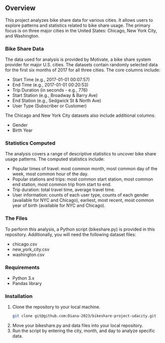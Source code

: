 ## Overview
This project analyzes bike share data for various cities. It allows users to explore patterns and statistics related to bike share usage. The primary focus is on three major cities in the United States: Chicago, New York City, and Washington.

### Bike Share Data
The data used for analysis is provided by Motivate, a bike share system provider for major U.S. cities. The datasets contain randomly selected data for the first six months of 2017 for all three cities. The core columns include:
- Start Time (e.g., 2017-01-01 00:07:57)
- End Time (e.g., 2017-01-01 00:20:53)
- Trip Duration (in seconds - e.g., 776)
- Start Station (e.g., Broadway & Barry Ave)
- End Station (e.g., Sedgwick St & North Ave)
- User Type (Subscriber or Customer)

The Chicago and New York City datasets also include additional columns:
- Gender
- Birth Year

### Statistics Computed
The analysis covers a range of descriptive statistics to uncover bike share usage patterns. The computed statistics include:
- Popular times of travel: most common month, most common day of the week, most common hour of the day.
- Popular stations and trips: most common start station, most common end station, most common trip from start to end.
- Trip duration: total travel time, average travel time.
- User information: counts of each user type, counts of each gender (available for NYC and Chicago), earliest, most recent, most common year of birth (available for NYC and Chicago).

### The Files
To perform this analysis, a Python script (bikeshare.py) is provided in this repository. Additionally, you will need the following dataset files:
- chicago.csv
- new_york_city.csv
- washington.csv

### Requirements
- Python 3.x
- Pandas library

### Installation
1. Clone the repository to your local machine.
    ```bash
    git clone git@github.com:Diana-2023/bikeshare-project-udacity.git
    ```
2. Move your bikeshare.py and data files into your local repository.
3. Run the script by entering the city, month, and day to analyze specific data.


